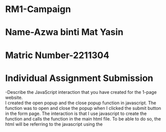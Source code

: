 # RM1-Campaign
# Name-Azwa binti Mat Yasin
# Matric Number-2211304
# Individual Assignment Submission
-Describe the JavaScript interaction that you have created for the 1-page website.<br>
I created the open popup and the close popup function in javascript. 
The function was to open and close the popup when I clicked the submit button in the form page.
The interaction is that I use javascript to create the function and calls the function in the main html file.
To be able to do so, the html will be referring to the javascript using the <script>. 

-List out your references to create your 1-page website. 
1) https://www.youtube.com/watch?v=cce_70pxbqw
2) https://www.youtube.com/watch?v=4hLXnU8SUko
3) https://www.lawinsider.com/dictionary/kcdio#:~:text=KCDIO%20means%20Kulliyyah%2C%20Centre%2C%20Department%2C%20Institute%20or%20Office%20of%20IIUM
4) https://www.w3schools.com/howto/howto_css_contact_form.asp
5) https://www.w3schools.com/css/css_form.asp
6) https://www.w3schools.com/html/html_css.asp
7) https://learn.shayhowe.com/html-css/building-forms/#:~:text=To%20add%20a%20form%20to,like%20a%20element.
8) https://www.browserstack.com/guide/build-a-website-using-html-css
9) https://cloudconvert.com/webp-to-png
10) https://www.flaticon.com/
11) https://www.remove.bg/
12) https://fonts.google.com/specimen/Ubuntu
13) https://www.bootstrapcdn.com/fontawesome/
14) https://fontawesome.com/v4/icons/
15) https://www.w3schools.com/howto/howto_js_topnav.asp
16) https://www.w3schools.com/tags/att_form_action.asp
17) https://freefrontend.com/css-submit-buttons/
